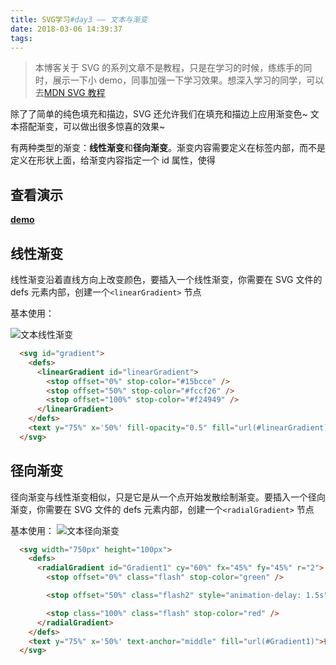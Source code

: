 ```yaml
---
title: SVG学习#day3 —— 文本与渐变
date: 2018-03-06 14:39:37
tags:
---
```


> 本博客关于 SVG 的系列文章不是教程，只是在学习的时候，练练手的同时，展示一下小 demo，同事加强一下学习效果。想深入学习的同学，可以去[MDN SVG 教程](https://developer.mozilla.org/en-US/docs/Web/SVG/Tutorial)

除了了简单的纯色填充和描边，SVG 还允许我们在填充和描边上应用渐变色~ 文本搭配渐变，可以做出很多惊喜的效果~

有两种类型的渐变：**线性渐变**和**径向渐变**。渐变内容需要定义在<defs>标签内部，而不是定义在形状上面，给渐变内容指定一个 id 属性，使得

## 查看演示

**[demo](/app/demo/gradients.html)**

## 线性渐变

线性渐变沿着直线方向上改变颜色，要插入一个线性渐变，你需要在 SVG 文件的 defs 元素内部，创建一个`<linearGradient>` 节点

基本使用：

![文本线性渐变](/app/assets/images/2017/07/gradients1.png)

<!-- more -->

```html
  <svg id="gradient">
    <defs>
      <linearGradient id="linearGradient">
        <stop offset="0%" stop-color="#15bcce" />
        <stop offset="50%" stop-color="#fccf26" />
        <stop offset="100%" stop-color="#f24949" />
      </linearGradient>
    </defs>
    <text y="75%" x='50%' fill-opacity="0.5" fill="url(#linearGradient)" text-anchor="middle">线性渐变</text>
  </svg>
```

## 径向渐变

径向渐变与线性渐变相似，只是它是从一个点开始发散绘制渐变。要插入一个径向渐变，你需要在 SVG 文件的 defs 元素内部，创建一个`<radialGradient>` 节点

基本使用：
![文本径向渐变](/app/assets/images/2017/07/gradients2.png)

```html
  <svg width="750px" height="100px">
    <defs>
      <radialGradient id="Gradient1" cy="60%" fx="45%" fy="45%" r="2">
        <stop offset="0%" class="flash" stop-color="green" />

        <stop offset="50%" class="flash2" style="animation-delay: 1.5s" stop-color="blue" />

        <stop class="100%" class="flash" stop-color="red" />
      </radialGradient>
    </defs>
    <text y="75%" x='50%' text-anchor="middle" fill="url(#Gradient1)">径向渐变 </text>
  </svg>
```
